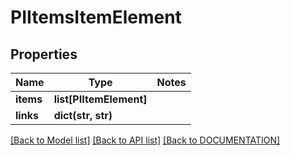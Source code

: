 # PIItemsItemElement

## Properties
Name | Type | Notes
------------ | ------------- | -------------
**items** | **list[PIItemElement]**
**links** | **dict(str, str)**

[[Back to Model list]](../../DOCUMENTATION.md#documentation-for-models) [[Back to API list]](../../DOCUMENTATION.md#documentation-for-api-endpoints) [[Back to DOCUMENTATION]](../../DOCUMENTATION.md)
